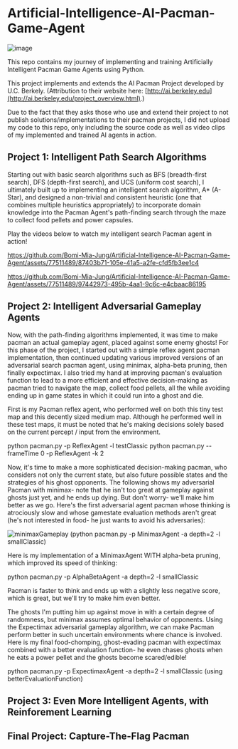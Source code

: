 # Artificial-Intelligence-AI-Pacman-Game-Agent
![image](https://github.com/Bomi-Mia-Jung/Artificial-Intelligence-AI-Pacman-Game-Agent/assets/77511489/9e7ad900-d314-47c9-ac7b-da4b15bdf206)

This repo contains my journey of implementing and training Artificially Intelligent Pacman Game Agents using Python. 

This project implements and extends the AI Pacman Project developed by U.C. Berkely. (Attribution to their website here: [http://ai.berkeley.edu](http://ai.berkeley.edu/project_overview.html).) 

Due to the fact that they asks those who use and extend their project to not publish solutions/implementations to their pacman projects, I did not upload my code to this repo, only including the source code as well as video clips of my implemented and trained AI agents in action.

## Project 1: Intelligent Path Search Algorithms
Starting out with basic search algorithms such as BFS (breadth-first search), DFS (depth-first search), and UCS (uniform cost search), 
I ultimately built up to implementing an intelligent search algorithm, A* (A-Star), and designed a non-trivial and consistent heuristic 
(one that combines multiple heuristics appropriately) to incorporate domain knowledge into the Pacman Agent's 
path-finding search through the maze to collect food pellets and power capsules.

Play the videos below to watch my intelligent search Pacman agent in action!

https://github.com/Bomi-Mia-Jung/Artificial-Intelligence-AI-Pacman-Game-Agent/assets/77511489/87403b71-105e-41a5-a2fe-cfd5fb3ee1c4

https://github.com/Bomi-Mia-Jung/Artificial-Intelligence-AI-Pacman-Game-Agent/assets/77511489/97442973-495b-4aa1-9c6c-e4cbaac86195

## Project 2: Intelligent Adversarial Gameplay Agents
Now, with the path-finding algorithms implemented, it was time to make pacman an actual gameplay agent, placed against some enemy ghosts! For this phase of the project, I started out with a simple reflex agent pacman implementation, then continued updating various improved versions of an adversarial search pacman agent, using minimax, alpha-beta pruning, then finally expectimax. I also tried my hand at improving pacman's evaluation function to lead to a more efficient and effective decision-making as pacman tried to navigate the map, collect food pellets, all the while avoiding ending up in game states in which it could run into a ghost and die.

First is my Pacman reflex agent, who performed well on both this tiny test map and this decently sized medium map. Although he performed well in these test maps, it must be noted that he's making decisions solely based on the current percept / input from the environment. 

python pacman.py -p ReflexAgent -l testClassic
python pacman.py --frameTime 0 -p ReflexAgent -k 2

Now, it's time to make a more sophisticated decision-making pacman, who considers not only the current state, but also future possible states and the strategies of his ghost opponents. The following shows my adversarial Pacman with minimax- note that he isn't too great at gameplay against ghosts just yet, and he ends up dying. But don't worry- we'll make him better as we go. Here's the first adversarial agent pacman whose thinking is atrociously slow and whose gamestate evaluation methods aren't great (he's not interested in food- he just wants to avoid his adversaries):

![minimaxGameplay](https://github.com/Bomi-Mia-Jung/Artificial-Intelligence-AI-Pacman-Game-Agent/assets/77511489/d6519a2b-56b3-4b70-b633-bc072772bfeb)
(python pacman.py -p MinimaxAgent -a depth=2 -l smallClassic)

Here is my implementation of a MinimaxAgent WITH alpha-beta pruning, which improved its speed of thinking:

python pacman.py -p AlphaBetaAgent -a depth=2 -l smallClassic

Pacman is faster to think and ends up with a slightly less negative score, which is great, but we'll try to make him even better. 

The ghosts I'm putting him up against move in with a certain degree of randomness, but minimax assumes optimal behavior of opponents. Using the Expectimax adversarial gameplay algorithm, we can make Pacman perform better in such uncertain environments where chance is involved. Here is my final food-chomping, ghost-evading pacman with expectimax combined with a better evaluation function- he even chases ghosts when he eats a power pellet and the ghosts become scared/edible!

python pacman.py -p ExpectimaxAgent -a depth=2 -l smallClassic (using betterEvaluationFunction)

## Project 3: Even More Intelligent Agents, with Reinforement Learning

## Final Project: Capture-The-Flag Pacman

